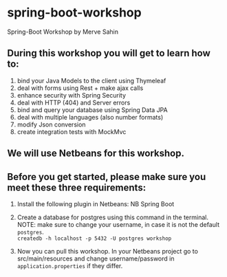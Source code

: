 # spring-boot-workshop
Spring-Boot Workshop by Merve Sahin

## During this workshop you will get to learn how to:
1. bind your Java Models to the client using Thymeleaf
2. deal with forms using Rest + make ajax calls
3. enhance security with Spring Security
4. deal with HTTP (404) and Server errors
5. bind and query your database using Spring Data JPA
6. deal with multiple languages (also number formats)
7. modify Json conversion
8. create integration tests with MockMvc

## We will use Netbeans for this workshop.
## Before you get started, please make sure you meet these three requirements:

1. Install the following plugin in Netbeans: NB Spring Boot
2. Create a  database for postgres using this command in the terminal. NOTE: make sure to change your username, in case it is not the default `postgres`.      
`createdb -h localhost -p 5432 -U postgres workshop`
  
3. Now you can pull this workshop. In your Netbeans project go to src/main/resources
   and change username/password in `application.properties` if they differ.
